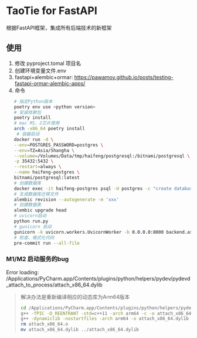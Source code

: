 # TaoTie for FastAPI
根据FastAPI框架，集成所有后端技术的新框架

## 使用
1. 修改 pyproject.tomal 项目名
2. 创建环境变量文件.env
3. fastapi+alembic+ormar: https://pawamoy.github.io/posts/testing-fastapi-ormar-alembic-apps/
4. 命令
~~~bash
   # 指定Python版本
   poetry env use <python version>
   # 安装依赖包
   poetry install
   # mac M1、2芯片使用
   arch -x86_64 poetry install
    # 容器启动
   docker run -d \
   --env=POSTGRES_PASSWORD=postgres \
   --env=TZ=Asia/Shangha \
   --volume=/Volumes/Data/tmp/haifeng/postgresql:/bitnami/postgresql \
   -p 35432:5432 \
   --restart=always \
   --name haifeng-postgres \
   bitnami/postgresql:latest
   # 创建数据库
   docker exec -it haifeng-postgres psql -U postgres -c "create database xxx;"
   # 生成数据库迁移文件
   alembic revision --autogenerate -m 'xxx'
   # 创建数据表
   alembic upgrade head
   # uvicorn启动
   python run.py
   # gunicorn 启动
   gunicorn -k uvicorn.workers.UvicornWorker -b 0.0.0.0:8000 backend.asgi:app
   # 检查、格式化代码
   pre-commit run --all-file
   ~~~
### M1/M2 启动服务的bug
Error loading: /Applications/PyCharm.app/Contents/plugins/python/helpers/pydev/pydevd_attach_to_process/attach_x86_64.dylib
> 解决办法是重新编译相应的动态库为Arm64版本
> ~~~bash
> cd /Applications/PyCharm.app/Contents/plugins/python/helpers/pydev/pydevd_attach_to_process/linux_and_mac
> g++ -fPIC -D_REENTRANT -std=c++11 -arch arm64 -c -o attach_x86_64.o attach.cpp
> g++ -dynamiclib -nostartfiles -arch arm64 -o attach_x86_64.dylib attach_x86_64.o -lc
> rm attach_x86_64.o
> mv attach_x86_64.dylib ../attach_x86_64.dylib
> ~~~
